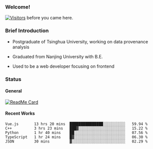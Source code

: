 ### Welcome!

[![Visitors](https://visitor-badge.laobi.icu/badge?page_id=HermitSun.HermitSun)]() before you came here.

### Brief Introduction

- Postgraduate of Tsinghua University, working on data provenance analysis

- Graduated from Nanjing University with B.E.

- Used to be a web developer focusing on frontend

### Status

#### General

[![ReadMe Card](https://github-readme-stats.hermitsun.vercel.app/api?username=HermitSun&count_private=true&show_icons=true)]()

#### Recent Works

<!--START_SECTION:waka-->
```text
Vue.js       13 hrs 20 mins  ███████████████░░░░░░░░░░   59.94 % 
C++          3 hrs 23 mins   ███▓░░░░░░░░░░░░░░░░░░░░░   15.22 % 
Python       1 hr 40 mins    ██░░░░░░░░░░░░░░░░░░░░░░░   07.56 % 
TypeScript   1 hr 24 mins    █▓░░░░░░░░░░░░░░░░░░░░░░░   06.30 % 
JSON         30 mins         ▓░░░░░░░░░░░░░░░░░░░░░░░░   02.29 % 
```
<!--END_SECTION:waka-->
